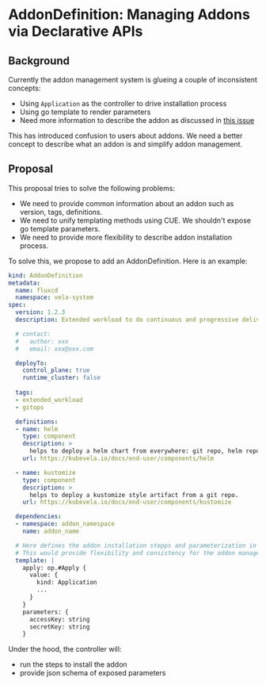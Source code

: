 # AddonDefinition: Managing Addons via Declarative APIs

## Background

Currently the addon management system is glueing a couple of inconsistent concepts:

- Using `Application` as the controller to drive installation process
- Using go template to render parameters
- Need more information to describe the addon as discussed in [this issue](https://github.com/oam-dev/catalog/pull/115)

This has introduced confusion to users about addons.
We need a better concept to describe what an addon is and simplify addon management.


## Proposal

This proposal tries to solve the following problems:

- We need to provide common information about an addon such as version, tags, definitions.
- We need to unify templating methods using CUE. We shouldn't expose go template parameters.
- We need to provide more flexibility to describe addon installation process.

To solve this, we propose to add an AddonDefinition.
Here is an example:

```yaml
kind: AddonDefinition
metadata:
  name: fluxcd
  namespace: vela-system
spec:
  version: 1.2.3
  description: Extended workload to do continuous and progressive delivery

  # contact:
  #   author: xxx 
  #   email: xxx@xxx.com

  deployTo:
    control_plane: true
    runtime_cluster: false
  
  tags:
  - extended_workload
  - gitops

  definitions:
  - name: helm
    type: component
    description: >
      helps to deploy a helm chart from everywhere: git repo, helm repo, or S3 compatible bucket.
    url: https://kubevela.io/docs/end-user/components/helm

  - name: kustomize
    type: component
    description: >
      helps to deploy a kustomize style artifact from a git repo.
    url: https://kubevela.io/docs/end-user/components/kustomize

  dependencies:
  - namespace: addon_namespace
    name: addon_name

  # Here defines the addon installation stepps and parameterization in CUE.
  # This would provide flexibility and consistency for the addon management system within KubeVela.
  template: |
    apply: op.#Apply {
      value: {
        kind: Application
        ...
      }
    }
    parameters: {
      accessKey: string
      secretKey: string
    }
```

Under the hood, the controller will:

- run the steps to install the addon
- provide json schema of exposed parameters
